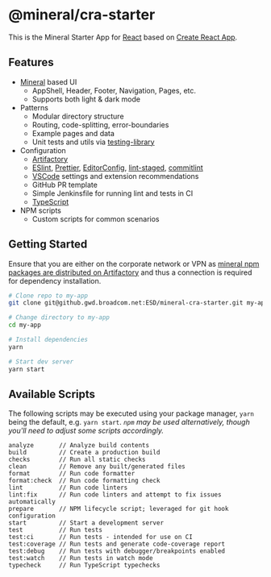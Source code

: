 # @mineral/cra-starter

This is the Mineral Starter App for [React](https://reactjs.org/) based on
[Create React App](https://github.com/facebook/create-react-app).

## Features

- [Mineral](https://github.gwd.broadcom.net/ESD/mineral) based UI
  - AppShell, Header, Footer, Navigation, Pages, etc.
  - Supports both light & dark mode
- Patterns
  - Modular directory structure
  - Routing, code-splitting, error-boundaries
  - Example pages and data
  - Unit tests and utils via [testing-library](https://testing-library.com/)
- Configuration
  - [Artifactory](https://cawiki.ca.com/display/TOOLS/Artifactory+-+General+information)
  - [ESlint](https://eslint.org/), [Prettier](https://prettier.io/),
    [EditorConfig](https://editorconfig.org/),
    [lint-staged](https://github.com/okonet/lint-staged),
    [commitlint](https://commitlint.js.org/)
  - [VSCode](https://code.visualstudio.com/) settings and extension
    recommendations
  - GitHub PR template
  - Simple Jenkinsfile for running lint and tests in CI
  - [TypeScript](https://www.typescriptlang.org/)
- NPM scripts
  - Custom scripts for common scenarios

## Getting Started

Ensure that you are either on the corporate network or VPN as
[mineral npm packages are distributed on Artifactory](https://github.gwd.broadcom.net/ESD/mineral/blob/master/README.md#installation)
and thus a connection is required for dependency installation.

```sh
# Clone repo to my-app
git clone git@github.gwd.broadcom.net:ESD/mineral-cra-starter.git my-app

# Change directory to my-app
cd my-app

# Install dependencies
yarn

# Start dev server
yarn start
```

## Available Scripts

The following scripts may be executed using your package manager, `yarn` being
the default, e.g. `yarn start`. _`npm` may be used alternatively, though you'll
need to adjust some scripts accordingly._

```
analyze       // Analyze build contents
build         // Create a production build
checks        // Run all static checks
clean         // Remove any built/generated files
format        // Run code formatter
format:check  // Run code formatting check
lint          // Run code linters
lint:fix      // Run code linters and attempt to fix issues automatically
prepare       // NPM lifecycle script; leveraged for git hook configuration
start         // Start a development server
test          // Run tests
test:ci       // Run tests - intended for use on CI
test:coverage // Run tests and generate code-coverage report
test:debug    // Run tests with debugger/breakpoints enabled
test:watch    // Run tests in watch mode
typecheck     // Run TypeScript typechecks
```
